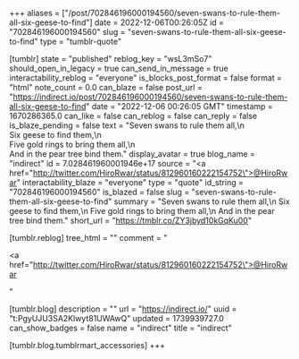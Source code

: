 +++
aliases = ["/post/702846196000194560/seven-swans-to-rule-them-all-six-geese-to-find"]
date = 2022-12-06T00:26:05Z
id = "702846196000194560"
slug = "seven-swans-to-rule-them-all-six-geese-to-find"
type = "tumblr-quote"

[tumblr]
state = "published"
reblog_key = "wsL3mSo7"
should_open_in_legacy = true
can_send_in_message = true
interactability_reblog = "everyone"
is_blocks_post_format = false
format = "html"
note_count = 0.0
can_blaze = false
post_url = "https://indirect.io/post/702846196000194560/seven-swans-to-rule-them-all-six-geese-to-find"
date = "2022-12-06 00:26:05 GMT"
timestamp = 1670286365.0
can_like = false
can_reblog = false
can_reply = false
is_blaze_pending = false
text = "Seven swans to rule them all,\n<br/>Six geese to find them,\n<br/>Five gold rings to bring them all,\n<br/>And in the pear tree bind them."
display_avatar = true
blog_name = "indirect"
id = 7.028461960001946e+17
source = "<a href=\"http://twitter.com/HiroRwar/status/812960160222154752\">@HiroRwar</a>"
interactability_blaze = "everyone"
type = "quote"
id_string = "702846196000194560"
is_blazed = false
slug = "seven-swans-to-rule-them-all-six-geese-to-find"
summary = "Seven swans to rule them all,\n Six geese to find them,\n Five gold rings to bring them all,\n And in the pear tree bind them."
short_url = "https://tmblr.co/ZY3jbyd10kGqKu00"

[tumblr.reblog]
tree_html = ""
comment = "<p><a href=\"http://twitter.com/HiroRwar/status/812960160222154752\">@HiroRwar</a></p>"

[tumblr.blog]
description = ""
url = "https://indirect.io/"
uuid = "t:PgyUJU3SA2Klwyt81UWAwQ"
updated = 1739939727.0
can_show_badges = false
name = "indirect"
title = "indirect"

[tumblr.blog.tumblrmart_accessories]
+++
